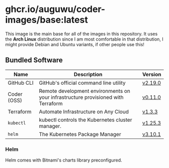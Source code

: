# ghcr.io/auguwu/coder-images/base:latest
This image is the main base for all of the images in this repository. It uses the **Arch Linux** distribution since I am most comfortable in that distribution, I might provide Debian and Ubuntu variants, if other people use this!

## Bundled Software
| Name        | Description                                                                       | Version               |
| ----------- | --------------------------------------------------------------------------------- | --------------------- |
| GitHub CLI  | GitHub's official command line utility                                            | [v2.19.0][github-cli] |
| Coder (OSS) | Remote development environments on your infrastructure provisioned with Terraform | [v0.11.0][coder]      |
| Terraform   | Automate Infrastructure on Any Cloud                                              | [v1.3.3][terraform]   |
| `kubectl`   | kubectl controls the Kubernetes cluster manager.                                  | [v1.25.3][kubectl]    |
| `helm`      | The Kubernetes Package Manager                                                    | [v3.10.1][helm]       |

[github-cli]: https://github.com/cli/cli/releases/tag/v2.19.0
[terraform]:  https://github.com/hashicorp/terraform/releases/tag/v1.3.3
[kubectl]:    https://github.com/kubernetes/kubernetes/releases/tag/v1.25.3
[coder]:      https://github.com/coder/coder/releases/tag/v0.11.0
[helm]:       https://github.com/helm/helm/releases/tag/v3.10.1

### Helm
Helm comes with Bitnami's charts library preconfigured.
